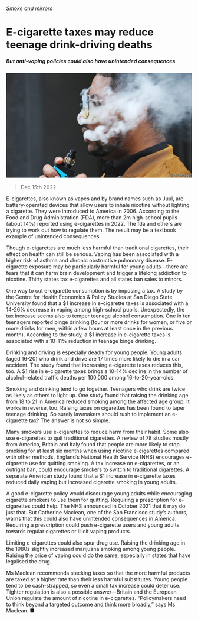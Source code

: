 ###### Smoke and mirrors

# E-cigarette taxes may reduce teenage drink-driving deaths 

##### But anti-vaping policies could also have unintended consequences 

![image](images/20221217_USP003.jpg) 

> Dec 15th 2022 

E-cigarettes, also known as vapes and by brand names such as Juul, are battery-operated devices that allow users to inhale nicotine without lighting a cigarette. They were introduced to America in 2006. According to the Food and Drug Administration (FDA), more than 2m high-school pupils (about 14%) reported using e-cigarettes in 2022. The fda and others are trying to work out how to regulate them. The result may be a textbook example of unintended consequences.

Though e-cigarettes are much less harmful than traditional cigarettes, their effect on health can still be serious. Vaping has been associated with a higher risk of asthma and chronic obstructive pulmonary disease. E-cigarette exposure may be particularly harmful for young adults—there are fears that it can harm brain development and trigger a lifelong addiction to nicotine. Thirty states tax e-cigarettes and all states ban sales to minors.

One way to cut e-cigarette consumption is by imposing a tax. A study by the Centre for Health Economics &amp; Policy Studies at San Diego State University found that a $1 increase in e-cigarette taxes is associated with a 14-26% decrease in vaping among high-school pupils. Unexpectedly, the tax increase seems also to temper teenage alcohol consumption. One in ten teenagers reported binge drinking (four or more drinks for women, or five or more drinks for men, within a few hours at least once in the previous month). According to the study, a $1 increase in e-cigarette taxes is associated with a 10-11% reduction in teenage binge drinking.

Drinking and driving is especially deadly for young people. Young adults (aged 16-20) who drink and drive are 17 times more likely to die in a car accident. The study found that increasing e-cigarette taxes reduces this, too. A $1 rise in e-cigarette taxes brings a 10-14% decline in the number of alcohol-related traffic deaths per 100,000 among 16-to-20-year-olds.

Smoking and drinking tend to go together. Teenagers who drink are twice as likely as others to light up. One study found that raising the drinking age from 18 to 21 in America reduced smoking among the affected age group. It works in reverse, too. Raising taxes on cigarettes has been found to taper teenage drinking. So surely lawmakers should rush to implement an e-cigarette tax? The answer is not so simple.

Many smokers use e-cigarettes to reduce harm from their habit. Some also use e-cigarettes to quit traditional cigarettes. A review of 78 studies mostly from America, Britain and Italy found that people are more likely to stop smoking for at least six months when using nicotine e-cigarettes compared with other methods. England’s National Health Service (NHS) encourages e-cigarette use for quitting smoking. A tax increase on e-cigarettes, or an outright ban, could encourage smokers to switch to traditional cigarettes. A separate American study found that a $1 increase in e-cigarette taxes reduced daily vaping but increased cigarette smoking in young adults.

A good e-cigarette policy would discourage young adults while encouraging cigarette smokers to use them for quitting. Requiring a prescription for e-cigarettes could help. The NHS announced in October 2021 that it may do just that. But Catherine Maclean, one of the San Francisco study’s authors, warns that this could also have unintended consequences in America. Requiring a prescription could push e-cigarette users and young adults towards regular cigarettes or illicit vaping products.

Limiting e-cigarettes could also spur drug use. Raising the drinking age in the 1980s slightly increased marijuana smoking among young people. Raising the price of vaping could do the same, especially in states that have legalised the drug.

Ms Maclean recommends stacking taxes so that the more harmful products are taxed at a higher rate than their less harmful substitutes. Young people tend to be cash-strapped, so even a small tax increase could deter use. Tighter regulation is also a possible answer—Britain and the European Union regulate the amount of nicotine in e-cigarettes. “Policymakers need to think beyond a targeted outcome and think more broadly,” says Ms Maclean. ■



